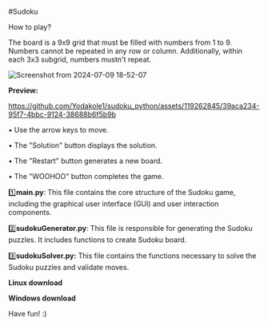 #Sudoku

How to play?

The board is a 9x9 grid that must be filled with numbers from 1 to 9. Numbers cannot be repeated in any row or column. 
Additionally, within each 3x3 subgrid, numbers mustn't repeat.

![Screenshot from 2024-07-09 18-52-07](https://github.com/Yodakole1/sudoku_python/assets/119262845/6fe4d4d3-9a16-4f27-a222-fe435c93f378)

**Preview:**



https://github.com/Yodakole1/sudoku_python/assets/119262845/39aca234-95f7-4bbc-9124-38688b6f5b9b




• Use the arrow keys to move.

• The "Solution" button displays the solution.

• The "Restart" button generates a new board.

• The "WOOHOO" button completes the game.


1️⃣**main.py**: This file contains the core structure of the Sudoku game, including the graphical user interface (GUI) and user interaction components. 

2️⃣**sudokuGenerator.py**: This file is responsible for generating the Sudoku puzzles. It includes functions to create Sudoku board. 

3️⃣**sudokuSolver.py:** This file contains the functions necessary to solve the Sudoku puzzles and validate moves. 


**Linux download**


**Windows download**



Have fun! :)
